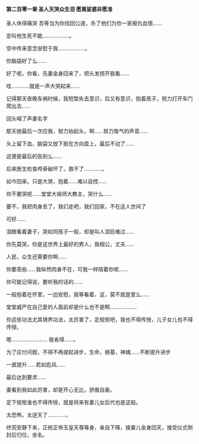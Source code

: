 #### 第二百零一章 圣人天哭众生泪 愿离娑婆非愿准


圣人休得痛哭
吾等当为你找回公道，杀了他们为你一家报仇血恨……

定叫他生死不能………………。

空中传来意念安慰于我………………。


你脑袋好了么……

好了呢，你看，先妻金身回来了，把头发捞开我看……

哇…………就是一声大哭起来……

记得那天夜晚车祸时候，我短暂失去意识，后又有意识，抱着孩子，努力打开车门爬出去……

回头喊了声妻名字

那天她最后一次应我，努力抬起头，啊……努力吸气的声音……

头上留下血，脑袋又放下抵在方向盘上，最后不动了……


这便是最后的告别么……

后来医生检查颅骨破坏了，救不了…………。

如今回来，只是大哭，抱着……难以自控……

你不要哭呢……堂堂大祖师大教主，哭什么……


要不，我把肉身丢了，我们走吧，我们回家，不在这人世间了

可好……

泪眼看着妻子，哭如同孩子一般，却是叫人泪目难过……


你先莫哭，你是这世界上最好的男人，我相公，丈夫……

人民，众生还需要你啊……

你要乖些……我纵然肉身不在，可我一样陪着你呢……

你可能记得说，要听我的话的……

一般抱着在怀里，一边安慰，我等看着，这，莫不就是爱么……

堂堂威严在自己爱的人面前却是什么也不是啊………………


你这些功法尤其境界功法，太厉害了，定规矩吧，我也不得传授，儿子女儿也不得传授。

嗯……………………
我省得……。

为了应付问题，不得不再提起进步，生命，根基，神魂……不断提升进步

一直提升……若如彪风……

最后达到要求……

妻看到我如此厉害，却是开心无比，骄傲自豪。

定下规矩谁也不得传授，就是将来有妻儿女后代也是这般。


太恐怖，太逆天了…………。

终究安静下来，正统正帝玉皇天尊等身，亲自下降，接妻儿金身回天，接受仪式侧封后归位，坐名。